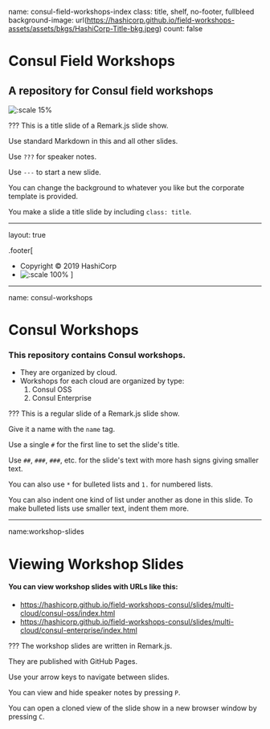 name: consul-field-workshops-index
class: title, shelf, no-footer, fullbleed
background-image: url(https://hashicorp.github.io/field-workshops-assets/assets/bkgs/HashiCorp-Title-bkg.jpeg)
count: false


# Consul Field Workshops
## A repository for Consul field workshops

![:scale 15%](https://hashicorp.github.io/field-workshops-assets/assets/logos/logo_consul.png)

???
This is a title slide of a Remark.js slide show.

Use standard Markdown in this and all other slides.

Use `???` for speaker notes.

Use `---` to start a new slide.

You can change the background to whatever you like but the corporate template is provided.

You make a slide a title slide by including `class: title`.

---
layout: true

.footer[
- Copyright © 2019 HashiCorp
- ![:scale 100%](https://hashicorp.github.io/field-workshops-assets/assets/logos/HashiCorp_Icon_Black.svg)
]
---
name: consul-workshops
# Consul Workshops
### This repository contains Consul workshops.
* They are organized by cloud.
* Workshops for each cloud are organized by type:
  1. Consul OSS
  1. Consul Enterprise

???
This is a regular slide of a Remark.js slide show.

Give it a name with the `name` tag.

Use a single `#` for the first line to set the slide's title.

Use `##`, `###`, `###`, etc. for the slide's text with more hash signs giving smaller text.

You can also use `*` for bulleted lists and `1.` for numbered lists.

You can also indent one kind of list under another as done in this slide.  To make bulleted lists use smaller text, indent them more.

---
name:workshop-slides
# Viewing Workshop Slides
#### You can view workshop slides with URLs like this:
* https://hashicorp.github.io/field-workshops-consul/slides/multi-cloud/consul-oss/index.html
* https://hashicorp.github.io/field-workshops-consul/slides/multi-cloud/consul-enterprise/index.html


???
The workshop slides are written in Remark.js.

They are published with GitHub Pages.

Use your arrow keys to navigate between slides.

You can view and hide speaker notes by pressing `P`.

You can open a cloned view of the slide show in a new browser window by pressing `C`.
